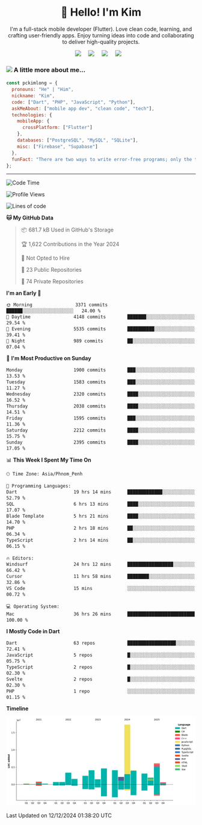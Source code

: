 <h1 align="center">👋 Hello! I'm Kim</h1>

<p align="center">
   I'm a full-stack mobile developer (Flutter). Love clean code, learning, and crafting user-friendly apps. Enjoy turning ideas into code and collaborating to deliver high-quality projects.
</p>

<p align="center">
  <a href="mailto:pochkimlong88@gmail.com"><img src="https://img.shields.io/badge/gmail-%23D14836.svg?&style=for-the-badge&logo=gmail&logoColor=white" /></a>&nbsp;&nbsp;&nbsp;&nbsp;
  <a href="https://t.me/pochkimlong/"><img src="https://img.shields.io/badge/telegram-%230077B5.svg?&style=for-the-badge&logo=telegram&logoColor=white" /></a>&nbsp;&nbsp;&nbsp;&nbsp;
  <a href="https://www.youtube.com/@PochKimlong/"><img src="https://img.shields.io/badge/youtube-%23dc2743.svg?&style=for-the-badge&logo=youtube&logoColor=white" /></a>&nbsp;&nbsp;&nbsp;&nbsp;
  <a href="https://www.tiktok.com/@pckimlong/"><img src="https://img.shields.io/badge/tiktok-%23000000.svg?&style=for-the-badge&logo=tiktok&logoColor=white" /></a>&nbsp;&nbsp;&nbsp;&nbsp;
</p>

### <img src="https://media.giphy.com/media/VgCDAzcKvsR6OM0uWg/giphy.gif" width="50"> A little more about me...  

```javascript
const pckimlong = {
  pronouns: "He" | "Him",
  nickname: "Kim",
  code: ["Dart", "PHP", "JavaScript", "Python"],
  askMeAbout: ["mobile app dev", "clean code", "tech"],
  technologies: {
    mobileApp: {
      crossPlatform: ["Flutter"]
    },
    databases: ["PostgreSQL", "MySQL", "SQLite"],
    misc: ["Firebase", "Supabase"]
  },
  funFact: "There are two ways to write error-free programs; only the third one works."
};
```
---

<!--START_SECTION:waka-->
![Code Time](http://img.shields.io/badge/Code%20Time-755%20hrs%2023%20mins-blue)

![Profile Views](http://img.shields.io/badge/Profile%20Views-0-blue)

![Lines of code](https://img.shields.io/badge/From%20Hello%20World%20I%27ve%20Written-26.2%20million%20lines%20of%20code-blue)

**🐱 My GitHub Data** 

> 📦 681.7 kB Used in GitHub's Storage 
 > 
> 🏆 1,622 Contributions in the Year 2024
 > 
> 🚫 Not Opted to Hire
 > 
> 📜 23 Public Repositories 
 > 
> 🔑 74 Private Repositories 
 > 
**I'm an Early 🐤** 

```text
🌞 Morning                3371 commits        ██████░░░░░░░░░░░░░░░░░░░   24.00 % 
🌆 Daytime                4148 commits        ███████░░░░░░░░░░░░░░░░░░   29.54 % 
🌃 Evening                5535 commits        ██████████░░░░░░░░░░░░░░░   39.41 % 
🌙 Night                  989 commits         ██░░░░░░░░░░░░░░░░░░░░░░░   07.04 % 
```
📅 **I'm Most Productive on Sunday** 

```text
Monday                   1900 commits        ███░░░░░░░░░░░░░░░░░░░░░░   13.53 % 
Tuesday                  1583 commits        ███░░░░░░░░░░░░░░░░░░░░░░   11.27 % 
Wednesday                2320 commits        ████░░░░░░░░░░░░░░░░░░░░░   16.52 % 
Thursday                 2038 commits        ████░░░░░░░░░░░░░░░░░░░░░   14.51 % 
Friday                   1595 commits        ███░░░░░░░░░░░░░░░░░░░░░░   11.36 % 
Saturday                 2212 commits        ████░░░░░░░░░░░░░░░░░░░░░   15.75 % 
Sunday                   2395 commits        ████░░░░░░░░░░░░░░░░░░░░░   17.05 % 
```


📊 **This Week I Spent My Time On** 

```text
🕑︎ Time Zone: Asia/Phnom_Penh

💬 Programming Languages: 
Dart                     19 hrs 14 mins      █████████████░░░░░░░░░░░░   52.79 % 
SQL                      6 hrs 13 mins       ████░░░░░░░░░░░░░░░░░░░░░   17.07 % 
Blade Template           5 hrs 21 mins       ████░░░░░░░░░░░░░░░░░░░░░   14.70 % 
PHP                      2 hrs 18 mins       ██░░░░░░░░░░░░░░░░░░░░░░░   06.34 % 
TypeScript               2 hrs 14 mins       ██░░░░░░░░░░░░░░░░░░░░░░░   06.15 % 

🔥 Editors: 
Windsurf                 24 hrs 12 mins      █████████████████░░░░░░░░   66.42 % 
Cursor                   11 hrs 58 mins      ████████░░░░░░░░░░░░░░░░░   32.86 % 
VS Code                  15 mins             ░░░░░░░░░░░░░░░░░░░░░░░░░   00.72 % 

💻 Operating System: 
Mac                      36 hrs 26 mins      █████████████████████████   100.00 % 
```

**I Mostly Code in Dart** 

```text
Dart                     63 repos            ██████████████████░░░░░░░   72.41 % 
JavaScript               5 repos             █░░░░░░░░░░░░░░░░░░░░░░░░   05.75 % 
TypeScript               2 repos             █░░░░░░░░░░░░░░░░░░░░░░░░   02.30 % 
Svelte                   2 repos             █░░░░░░░░░░░░░░░░░░░░░░░░   02.30 % 
PHP                      1 repo              ░░░░░░░░░░░░░░░░░░░░░░░░░   01.15 % 
```



**Timeline**

![Lines of Code chart](https://raw.githubusercontent.com/pckimlong/pckimlong/main/assets/bar_graph.png)


 Last Updated on 12/12/2024 01:38:20 UTC
<!--END_SECTION:waka-->

<!---
PochKimlong/PochKimlong is a ✨ special ✨ repository because its `README.md` (this file) appears on your GitHub profile.
You can click the Preview link to take a look at your changes.
--->
